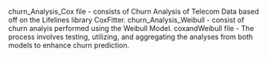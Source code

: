churn_Analysis_Cox file  - consists of Churn Analysis of Telecom Data based off on the Lifelines library CoxFitter.
churn_Analysis_Weibull -  consist of churn analyis performed using the Weibull Model.
coxandWeibull file - The process involves testing, utilizing, and aggregating the analyses from both models to enhance churn prediction.

